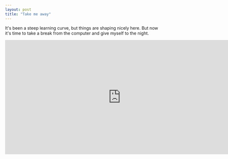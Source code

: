 ```yaml
---
layout: post
title: "Take me away"
---
```

It's been a steep learning curve, but things are shaping nicely here. But now it's time to take a break from the computer and give myself to the night.

<iframe width="757" height="376" src="https://www.youtube.com/embed/dZ7zio1w0Vg" title="YouTube video player" frameborder="0" allow="accelerometer; autoplay; clipboard-write; encrypted-media; gyroscope; picture-in-picture" allowfullscreen></iframe>
